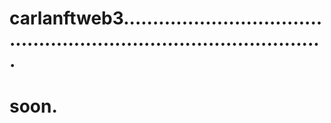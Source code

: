 # carlanftweb3........................................................................................
# soon.
